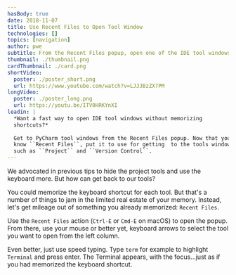 ```yaml
---
hasBody: true
date: 2018-11-07
title: Use Recent Files to Open Tool Window
technologies: []
topics: [navigation]
author: pwe
subtitle: From the Recent Files popup, open one of the IDE tool windows.
thumbnail: ./thumbnail.png
cardThumbnail: ./card.png
shortVideo:
  poster: ./poster_short.png
  url: https://www.youtube.com/watch?v=LJJJBzZX7PM
longVideo:
  poster: ./poster_long.png
  url: https://youtu.be/ITV0HRKYnXI
leadin: |
  *Want a fast way to open IDE tool windows without memorizing 
  shortcuts?*
  
  Get to PyCharm tool windows from the Recent Files popup. Now that you 
  know ``Recent Files``, put it to use for getting  to the tools windows 
  such as ``Project`` and ``Version Control``.
---
```


We advocated in previous tips to hide the project tools and use
the keyboard more. But how can get back to our tools?

You could memorize the keyboard shortcut for each tool. But that's
a number of things to jam in the limited real estate of your
memory. Instead, let's get mileage out of something you already
memorized: `Recent Files`.

Use the `Recent Files` action (`Ctrl-E` or `Cmd-E` on macOS)
to open the popup. From there, use your mouse or better yet,
keyboard arrows to select the tool you want to open from the
left column.

Even better, just use speed typing. Type `term` for example to
highlight `Terminal` and press enter. The Terminal appears, with
the focus...just as if you had memorized the keyboard shortcut.
